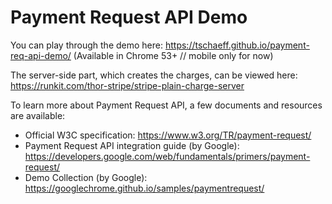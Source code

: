 # Payment Request API Demo

You can play through the demo here: https://tschaeff.github.io/payment-req-api-demo/ (Available in Chrome 53+ // mobile only for now)

The server-side part, which creates the charges, can be viewed here: https://runkit.com/thor-stripe/stripe-plain-charge-server

To learn more about Payment Request API, a few documents and resources are available:

* Official W3C specification: https://www.w3.org/TR/payment-request/
* Payment Request API integration guide (by Google): https://developers.google.com/web/fundamentals/primers/payment-request/
* Demo Collection (by Google): https://googlechrome.github.io/samples/paymentrequest/
